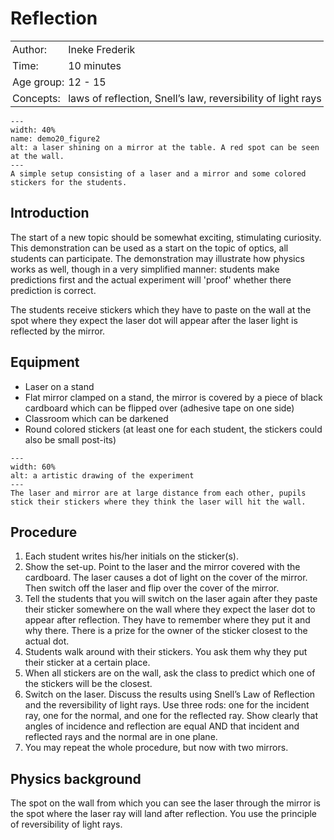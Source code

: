 # Reflection

<table style="width: 100%; border-collapse: collapse; border: none;">
    <tr style="background-color: var(--background-color);">  
        <td style="text-align: left; padding: 3px; border: none; color: var(--text-color)">Author:</td>
        <td style="text-align: left; padding: 3px; border: none; color: var(--text-color)">Ineke Frederik</td>
    </tr>
    <tr style="background-color: var(--background-color);"> 
        <td style="text-align: left; padding: 3px; border: none; color: var(--text-color)">Time:</td>
        <td style="text-align: left; padding: 3px; border: none; color: var(--text-color)">10 minutes</td>
    </tr>
    <tr style="background-color: var(--background-color);"> 
        <td style="text-align: left; padding: 3px; border: none; color: var(--text-color)">Age group:</td>
        <td style="text-align: left; padding: 3px; border: none; color: var(--text-color)">12 - 15</td>
    </tr>
    <tr style="background-color: var(--background-color);"> 
        <td style="text-align: left; padding: 3px; border: none; color: var(--text-color)">Concepts:</td>
        <td style="text-align: left; padding: 3px; border: none; color: var(--text-color)">laws of reflection, Snell’s law, reversibility of light rays</td>
    </tr>
</table>

``` {figure} demo20_figure2.png
---
width: 40%
name: demo20_figure2
alt: a laser shining on a mirror at the table. A red spot can be seen at the wall. 
---
A simple setup consisting of a laser and a mirror and some colored stickers for the students.
```

## Introduction
The start of a new topic should be somewhat exciting, stimulating curiosity. This demonstration can be used as a start on the topic of optics, all students can participate. The demonstration may illustrate how physics works as well, though in a very simplified manner: students make predictions first and the actual experiment will 'proof' whether there prediction is correct.

The students receive stickers which they have to paste on the wall at the spot where they expect the laser dot will appear after the laser light is reflected by the mirror.  

## Equipment
* Laser on a stand
* Flat mirror clamped on a stand, the mirror is covered by a piece of black cardboard which can be flipped over (adhesive tape on one side)
* Classroom which can be darkened
* Round colored stickers (at least one for each student, the stickers could also be small post-its)

``` {figure} demo20_figure1.JPG
---
width: 60%
alt: a artistic drawing of the experiment
---
The laser and mirror are at large distance from each other, pupils stick their stickers where they think the laser will hit the wall.
```

## Procedure
1.	Each student writes his/her initials on the sticker(s). 
2.	Show the set-up. Point to the laser and the mirror covered with the cardboard. The laser causes a dot of light on the cover of the mirror. Then switch off the laser and flip over the cover of the mirror. 
3.	Tell the students that you will switch on the laser again after they paste their sticker somewhere on the wall where they expect the laser dot to appear after reflection. They have to remember where they put it and why there. There is a prize for the owner of the sticker closest to the actual dot. 
4.	Students walk around with their stickers. You ask them why they put their sticker at a certain place.
5.	When all stickers are on the wall, ask the class to predict which one of the stickers will be the closest.
6.	Switch on the laser. Discuss the results using Snell’s Law of Reflection and the reversibility of light rays. Use three rods: one for the incident ray, one for the normal, and one for the reflected ray. Show clearly that angles of incidence and reflection are equal AND that incident and reflected rays and the normal are in one plane.
7.	You may repeat the whole procedure, but now with two mirrors. 

## Physics background
The spot on the wall from which you can see the laser through the mirror is the spot where the laser ray will land after reflection. You use the principle of reversibility of light rays. 